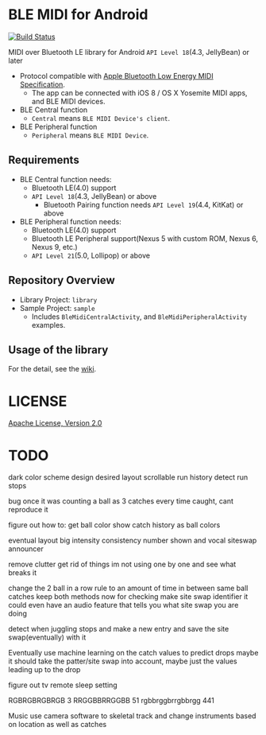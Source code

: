 BLE MIDI for Android
====================
[![Build Status](https://travis-ci.com/kshoji/BLE-MIDI-for-Android.svg?branch=develop)](https://travis-ci.com/kshoji/BLE-MIDI-for-Android)

MIDI over Bluetooth LE library for Android `API Level 18`(4.3, JellyBean) or later

- Protocol compatible with [Apple Bluetooth Low Energy MIDI Specification](https://developer.apple.com/bluetooth/Apple-Bluetooth-Low-Energy-MIDI-Specification.pdf).
    - The app can be connected with iOS 8 / OS X Yosemite MIDI apps, and BLE MIDI devices.
- BLE Central function
    - `Central` means `BLE MIDI Device's client`.
- BLE Peripheral function
    - `Peripheral` means `BLE MIDI Device`.

Requirements
------------

- BLE Central function needs:
    - Bluetooth LE(4.0) support
    - `API Level 18`(4.3, JellyBean) or above
        - Bluetooth Pairing function needs `API Level 19`(4.4, KitKat) or above
- BLE Peripheral function needs:
    - Bluetooth LE(4.0) support
    - Bluetooth LE Peripheral support(Nexus 5 with custom ROM, Nexus 6, Nexus 9, etc.)
    - `API Level 21`(5.0, Lollipop) or above

Repository Overview
-------------------

- Library Project: `library`
- Sample Project: `sample`
    - Includes `BleMidiCentralActivity`, and `BleMidiPeripheralActivity` examples.

Usage of the library
--------------------

For the detail, see the [wiki](https://github.com/kshoji/BLE-MIDI-for-Android/wiki).

LICENSE
=======
[Apache License, Version 2.0](http://www.apache.org/licenses/LICENSE-2.0)

TODO
====

dark color scheme
design desired layout
scrollable run history
  detect run stops

bug
  once it was counting a ball as 3 catches every time caught, cant reproduce it

figure out how to:
get ball color
show catch history as ball colors

eventual layout
big intensity consistency number
shown and vocal siteswap announcer


remove clutter
get rid of things im not using one by one and see what breaks it


change the 2 ball in a row rule to an amount of time in between same ball catches
keep both methods now for checking
make site swap identifier
it could even have an audio feature that tells you what site swap you are doing

detect when juggling stops and make a new entry and save the site swap(eventually) with it


Eventually
use machine learning on the catch values to predict drops
maybe it should take the patter/site swap into account, maybe just the values leading up to the drop

figure out tv remote sleep setting

RGBRGBRGBRGB 3
RRGGBBRRGGBB 51
rgbbrggbrrgbbrgg 441

Music
use camera software to skeletal track and change instruments based on location as well as catches

